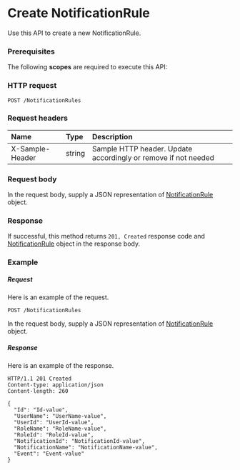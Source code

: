 # Create NotificationRule

Use this API to create a new NotificationRule.
### Prerequisites
The following **scopes** are required to execute this API: 
### HTTP request
<!-- { "blockType": "ignored" } -->
```http
POST /NotificationRules

```
### Request headers
| Name       | Type | Description|
|:---------------|:--------|:----------|
| X-Sample-Header  | string  | Sample HTTP header. Update accordingly or remove if not needed|

### Request body
In the request body, supply a JSON representation of [NotificationRule](../resources/notificationrule.md) object.


### Response
If successful, this method returns `201, Created` response code and [NotificationRule](../resources/notificationrule.md) object in the response body.

### Example
##### Request
Here is an example of the request.
<!-- {
  "blockType": "request",
  "name": "create_notificationrule_from_notificationrules"
}-->
```http
POST /NotificationRules
```
In the request body, supply a JSON representation of [NotificationRule](../resources/notificationrule.md) object.
##### Response
Here is an example of the response.
<!-- {
  "blockType": "response",
  "truncated": false,
  "@odata.type": "microsoft.graph.notificationrule"
} -->
```http
HTTP/1.1 201 Created
Content-type: application/json
Content-length: 260

{
  "Id": "Id-value",
  "UserName": "UserName-value",
  "UserId": "UserId-value",
  "RoleName": "RoleName-value",
  "RoleId": "RoleId-value",
  "NotificationId": "NotificationId-value",
  "NotificationName": "NotificationName-value",
  "Event": "Event-value"
}
```

<!-- uuid: 9c8afc5f-6552-4a7f-b0df-1fd7ea8a6ead
2015-10-19 08:55:35 UTC -->
<!-- {
  "type": "#page.annotation",
  "description": "Create NotificationRule",
  "keywords": "",
  "section": "documentation",
  "tocPath": ""
}-->